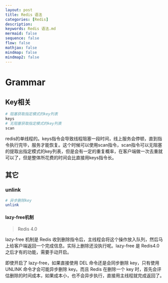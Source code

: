 ```yaml
---
layout: post
title: Redis 语法
categories: [Redis]
description: 
keywords: Redis 语法.md
mermaid: false
sequence: false
flow: false
mathjax: false
mindmap: false
mindmap2: false
---
```

# Grammar

## Key相关

```bash
# 阻塞获取指定模式的key列表
keys
# 无阻塞获取指定模式的key列表
scan
```



redis的单线程的。keys指令会导致线程阻塞一段时间，线上服务会停顿，直到指令执行完毕，服务才能恢复。这个时候可以使用scan指令，scan指令可以无阻塞的提取出指定模式的key列表，但是会有一定的重复概率，在客户端做一次去重就可以了，但是整体所花费的时间会比直接用keys指令长。



## 其它

### unlink

```bash
# 异步删除key
unlink 
```



#### lazy-free机制

> Redis 4.0

lazy-free 机制是 Redis 收到删除指令后，主线程会将这个操作放入队列，然后马上给客户端返回一个完成信息。实际上删除还没执行呢。lazy-free 是 Redis4.0 之后才有的功能，需要手动开启。

即使开启了 lazy-free，如果直接使用 DEL 命令还是会同步删除 key，只有使用 UNLINK 命令才会可能异步删除 key。而且 Redis 在删除一个 key 时，首先会评估删除的时间成本，如果成本小，也不会异步执行，直接用主线程就完成返回了。